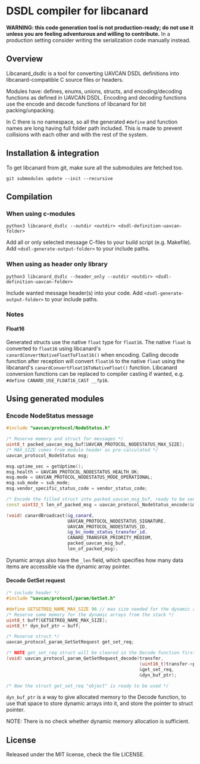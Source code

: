 # DSDL compiler for libcanard

**WARNING: this code generation tool is not production-ready;
do not use it unless you are feeling adventurous and willing to contribute.**
In a production setting consider writing the serialization code manually instead.

## Overview

Libcanard_dsdlc is a tool for converting UAVCAN DSDL definitions into libcanard-compatible C source files or headers.

Modules have: defines, enums, unions, structs, and encoding/decoding functions as defined in UAVCAN DSDL.
Encoding and decoding functions use the encode and decode functions of libcanard for bit packing/unpacking.

In C there is no namespace, so all the generated `#define` and function names are long having full folder path included.
This is made to prevent collisions with each other and with the rest of the system.

## Installation & integration

To get libcanard from git, make sure all the submodules are fetched too.

```
git submodules update --init --recursive
```

## Compilation

### When using c-modules

```
python3 libcanard_dsdlc --outdir <outdir> <dsdl-definition-uavcan-folder>
```

Add all or only selected message C-files to your build script (e.g. Makefile).
Add `<dsdl-generate-output-folder>` to your include paths.

### When using as header only library

```
python3 libcanard_dsdlc --header_only --outdir <outdir> <dsdl-definition-uavcan-folder>
```

Include wanted message header(s) into your code.
Add `<dsdl-generate-output-folder>` to your include paths.

### Notes

#### Float16

Generated structs use the native `float` type for `float16`.
The native `float` is converted to `float16` using libcanard's `canardConvertNativeFloatToFloat16()` when encoding.
Calling decode function after reception will convert `float16` to the native `float` using the libcanard's
`canardConvertFloat16ToNativeFloat()` function.
Libcanard conversion functions can be replaced to compiler casting if wanted,
e.g. `#define CANARD_USE_FLOAT16_CAST __fp16`.

## Using generated modules

### Encode NodeStatus message

```cpp
#include "uavcan/protocol/NodeStatus.h"

/* Reserve memory and struct for messages */
uint8_t packed_uavcan_msg_buf[UAVCAN_PROTOCOL_NODESTATUS_MAX_SIZE];
/* MAX_SIZE comes from module header as pre-calculated */
uavcan_protocol_NodeStatus msg;

msg.uptime_sec = getUptime();
msg.health = UAVCAN_PROTOCOL_NODESTATUS_HEALTH_OK;
msg.mode = UAVCAN_PROTOCOL_NODESTATUS_MODE_OPERATIONAL;
msg.sub_mode = sub_mode;
msg.vendor_specific_status_code = vendor_status_code;

/* Encode the filled struct into packed_uavcan_msg_buf, ready to be sent */
const uint32_t len_of_packed_msg = uavcan_protocol_NodeStatus_encode(&msg, packed_uavcan_msg_buf);

(void) canardBroadcast(&g_canard,
                       UAVCAN_PROTOCOL_NODESTATUS_SIGNATURE,
                       UAVCAN_PROTOCOL_NODESTATUS_ID,
                       &g_bc_node_status_transfer_id,
                       CANARD_TRANSFER_PRIORITY_MEDIUM,
                       packed_uavcan_msg_buf,
                       len_of_packed_msg);
```

Dynamic arrays also have the `_len` field,
which specifies how many data items are accessible via the dynamic array pointer.

#### Decode GetSet request

```cpp
/* include header */
#include "uavcan/protocol/param/GetSet.h"

#define GETSETREQ_NAME_MAX_SIZE 96 // max size needed for the dynamic arrays
/* Reserve some memory for the dynamic arrays from the stack */
uint8_t buff[GETSETREQ_NAME_MAX_SIZE];
uint8_t* dyn_buf_ptr = buff;

/* Reserve struct */
uavcan_protocol_param_GetSetRequest get_set_req;

/* NOTE get_set_req struct will be cleared in the Decode function first */
(void) uavcan_protocol_param_GetSetRequest_decode(transfer,
                                                  (uint16_t)transfer->payload_len,
                                                  &get_set_req,
                                                  &dyn_buf_ptr);

/* Now the struct get_set_req "object" is ready to be used */
```

`dyn_buf_ptr` is a way to give allocated memory to the Decode function,
to use that space to store dynamic arrays into it, and store the pointer to struct pointer.

NOTE: There is no check whether dynamic memory allocation is sufficient.

## License

Released under the MIT license, check the file LICENSE.
